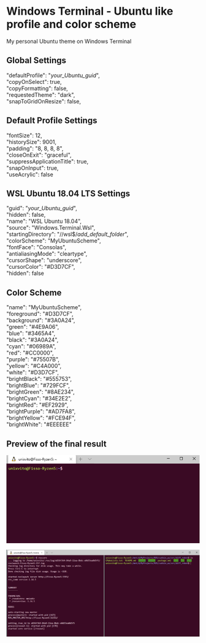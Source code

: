 # Windows Terminal - Ubuntu like profile and color scheme
My personal Ubuntu theme on Windows Terminal  

## Global Settings
"defaultProfile": "*your_Ubuntu_guid*",  
"copyOnSelect": true,  
"copyFormatting": false,  
"requestedTheme": "dark",  
"snapToGridOnResize": false,  

## Default Profile Settings
"fontSize": 12,  
"historySize": 9001,  
"padding": "8, 8, 8, 8",  
"closeOnExit": "graceful",  
"suppressApplicationTitle": true,  
"snapOnInput": true,  
"useAcrylic": false  

## WSL Ubuntu 18.04 LTS Settings
"guid": "*your_Ubuntu_guid*",  
"hidden": false,  
"name": "WSL Ubuntu 18.04",  
"source": "Windows.Terminal.Wsl",  
"startingDirectory": "//wsl$/*add_default_folder*",  
"colorScheme": "MyUbuntuScheme",  
"fontFace": "Consolas",  
"antialiasingMode": "cleartype",  
"cursorShape": "underscore",  
"cursorColor": "#D3D7CF",  
"hidden": false   

## Color Scheme
"name": "MyUbuntuScheme",  
"foreground": "#D3D7CF",  
"background": "#3A0A24",  
"green": "#4E9A06",  
"blue": "#3465A4",  
"black": "#3A0A24",  
"cyan": "#06989A",  
"red": "#CC0000",  
"purple": "#75507B",  
"yellow": "#C4A000",  
"white": "#D3D7CF",  
"brightBlack": "#555753",  
"brightBlue": "#729FCF",  
"brightGreen": "#8AE234",  
"brightCyan": "#34E2E2",  
"brightRed": "#EF2929",  
"brightPurple": "#AD7FA8",  
"brightYellow": "#FCE94F",  
"brightWhite": "#EEEEEE"  

## Preview of the final result  
![image info](WindowsTerminal1.png)  

![image info](WindowsTerminal2.png)